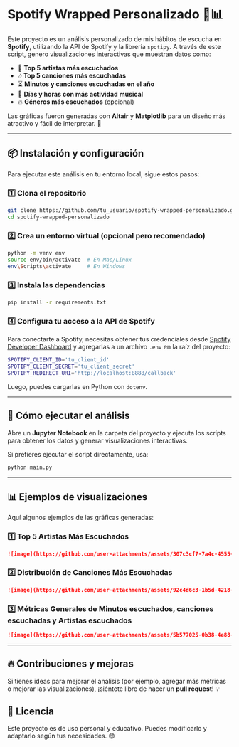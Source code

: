 # Spotify Wrapped Personalizado 🎵📊

Este proyecto es un análisis personalizado de mis hábitos de escucha en **Spotify**, utilizando la API de Spotify y la librería `spotipy`. A través de este script, genero visualizaciones interactivas que muestran datos como:

- 🎤 **Top 5 artistas más escuchados**
- 🎶 **Top 5 canciones más escuchadas**
- ⏳ **Minutos y canciones escuchadas en el año**
- 📅 **Días y horas con más actividad musical**
- 🔥 **Géneros más escuchados** (opcional)

Las gráficas fueron generadas con **Altair** y **Matplotlib** para un diseño más atractivo y fácil de interpretar. 🚀

---

## 📦 Instalación y configuración

Para ejecutar este análisis en tu entorno local, sigue estos pasos:

### 1️⃣ Clona el repositorio
```bash
git clone https://github.com/tu_usuario/spotify-wrapped-personalizado.git
cd spotify-wrapped-personalizado
```

### 2️⃣ Crea un entorno virtual (opcional pero recomendado)
```bash
python -m venv env
source env/bin/activate  # En Mac/Linux
env\Scripts\activate     # En Windows
```

### 3️⃣ Instala las dependencias
```bash
pip install -r requirements.txt
```

### 4️⃣ Configura tu acceso a la API de Spotify
Para conectarte a Spotify, necesitas obtener tus credenciales desde [Spotify Developer Dashboard](https://developer.spotify.com/dashboard/) y agregarlas a un archivo `.env` en la raíz del proyecto:

```bash
SPOTIPY_CLIENT_ID='tu_client_id'
SPOTIPY_CLIENT_SECRET='tu_client_secret'
SPOTIPY_REDIRECT_URI='http://localhost:8888/callback'
```

Luego, puedes cargarlas en Python con `dotenv`.

---

## 🚀 Cómo ejecutar el análisis
Abre un **Jupyter Notebook** en la carpeta del proyecto y ejecuta los scripts para obtener los datos y generar visualizaciones interactivas.

Si prefieres ejecutar el script directamente, usa:
```bash
python main.py
```

---

## 📊 Ejemplos de visualizaciones
Aquí algunos ejemplos de las gráficas generadas:

### 1️⃣ **Top 5 Artistas Más Escuchados**
```md
![image](https://github.com/user-attachments/assets/307c3cf7-7a4c-4555-af4e-ea55608d29b8)

```

### 2️⃣ **Distribución de Canciones Más Escuchadas**
```md
![image](https://github.com/user-attachments/assets/92c4d6c3-1b5d-4218-ad91-9884abdf74ed)

```

### 3️⃣ **Métricas Generales de Minutos escuchados, canciones escuchadas y Artistas escuchados**
```md
![image](https://github.com/user-attachments/assets/5b577025-0b38-4e88-aecb-ef8bdc404868)

```

---

## 🔥 Contribuciones y mejoras
Si tienes ideas para mejorar el análisis (por ejemplo, agregar más métricas o mejorar las visualizaciones), ¡siéntete libre de hacer un **pull request**! 💡

## 📜 Licencia
Este proyecto es de uso personal y educativo. Puedes modificarlo y adaptarlo según tus necesidades. 😊

